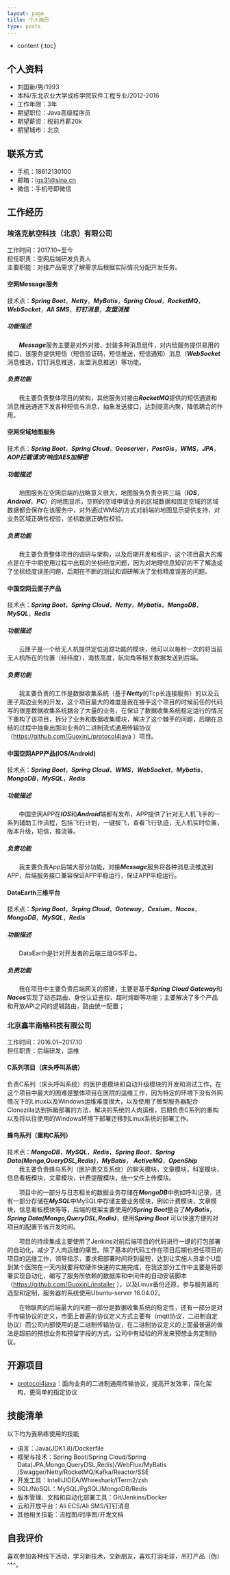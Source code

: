 ```yaml
---
layout: page
title: 个人简历
type: posts
---
```


* content
{:toc}

## 个人资料

- 刘国新/男/1993
- 本科/东北农业大学成栋学院软件工程专业/2012-2016
- 工作年限：3年
- 期望职位：Java高级程序员
- 期望薪资：税前月薪20k
- 期望城市：北京

## 联系方式

- 手机：18612130100
- 邮箱：lgx31@sina.cn
- 微信：手机号即微信

## 工作经历

### 埃洛克航空科技（北京）有限公司

工作时间：2017.10~至今  
担任职责：空网后端研发负责人  
主要职能：对接产品需求了解需求后根据实际情况分配开发任务。

#### 空网Message服务

技术点：***Spring Boot***，***Netty***，***MyBatis***，***Spring Cloud***，***RocketMQ***，***WebSocket***，***Ali SMS***，***钉钉消息***，***友盟消推***  

##### 功能描述

&#160; &#160; &#160; &#160;***Message***服务主要是对外对接、封装多种消息组件，对内给服务提供易用的接口，该服务提供短信（短信验证码，短信推送，短信通知）消息（***WebSocket***消息推送，钉钉消息推送，友盟消息推送）等功能。

##### 负责功能

&#160; &#160; &#160; &#160;我主要负责整体项目的架构，其他服务对接由***RocketMQ***提供的短信通道和消息推送通道下发各种短信与消息，抽象发送接口，达到提高内聚，降低耦合的作用。

#### 空网空域地图服务

技术点：***Spring Boot***，***Spring Cloud***，***Geoserver***，***PostGis***，***WMS***，***JPA***，***AOP拦截请求/响应AES加解密***

##### 功能描述

&#160; &#160; &#160; &#160;地图服务在空网后端的战略意义很大，地图服务负责空网三端（***IOS***，***Android***，***PC***）的地图显示，空网的空域申请业务的区域数据和固定空域的区域数据都会保存在该服务中，对外通过WMS的方式对前端的地图显示提供支持，对业务区域正确性校验，坐标数据正确性校验。

##### 负责功能

&#160; &#160; &#160; &#160;我主要负责整体项目的调研与架构，以及后期开发和维护，这个项目最大的难点是在于中期使用过程中出现的坐标经度问题，因为对地理信息知识的不了解造成了坐标经度误差问题，后期在不断的测试和调研解决了坐标精度误差的问题。

#### 中国空网云匣子产品

技术点：***Spring Boot***，***Spring Cloud***，***Netty***，***Mybatis***，***MongoDB***，***MySQL***，***Redis***  

##### 功能描述

&#160; &#160; &#160; &#160;云匣子是一个给无人机提供定位追踪功能的模块，他可以以每秒一次的将当前无人机所在的位置（经纬度），海拔高度，航向角等相关数据发送到后端。

##### 负责功能

&#160; &#160; &#160; &#160;我主要负责的工作是数据收集系统（基于***Netty***的Tcp长连接服务）的以及云匣子周边业务的开发，这个项目最大的难度是我在接手这个项目的时候前任的代码写的很差数据收集系统耦合了大量的业务，在保证了数据收集系统稳定运行的情况下重构了该项目，拆分了业务和数据收集模块，解决了这个棘手的问题，后期在总结的过程中抽象出面向业务的二进制流式通用传输协议（https://github.com/GuoxinL/protocol4java ）项目。

#### 中国空网APP产品(IOS/Android)

技术点：***Spring Boot***，***Spring Cloud***，***WMS***，***WebSocket***，***Mybatis***，***MongoDB***，***MySQL***，***Redis***  

##### 功能描述

&#160; &#160; &#160; &#160;中国空网APP在***IOS***和***Android***端都有发布，APP提供了针对无人机飞手的一系列辅助工作流程，包括飞行计划，一键报飞，查看飞行轨迹，无人机实时位置，版本升级，短信，推流等。

##### 负责功能

&#160; &#160; &#160; &#160;我主要负责App后端大部分功能，对接***Message***服务将各种消息流推送到APP，后端服务接口兼容保证APP平稳运行，保证APP平稳运行。

#### DataEarth三维平台

技术点：***Spring Boot***，***Srping Cloud***，***Gateway***，***Cesium***，***Nacos***，***MongoDB***，***MySQL***，***Redis***

##### 功能描述

&#160; &#160; &#160; &#160;DataEarth是针对开发者的云端三维GIS平台。

##### 负责功能

&#160; &#160; &#160; &#160;我在项目中主要负责后端网关的搭建，主要是基于***Spring Cloud Gateway***和***Nacos***实现了动态路由、身份认证鉴权、超时熔断等功能；主要解决了多个产品和开放API之间的逻辑路由，路由统一配置；

### 北京鑫丰南格科技有限公司

工作时间：2016.01~2017.10  
担任职责：后端研发，运维

#### C系列项目（床头呼叫系统）

负责C系列（床头呼叫系统）的医护患模块和自动升级模块的开发和测试工作，在这个项目中最大的困难是整体项目在医院的运维工作，因为特定的环境下没有外网情况下的Linux以及Windows运维难度很大，以及使用了微型服务器配合Clonezilla达到拆箱部署的方法，解决的系统的人肉运维，后期负责C系列的重构以及将以往使用的Windows环境下部署迁移到Linux系统的部署工作。

#### 蜂鸟系列（重构C系列）

技术点：***MongoDB***，***MySQL***，***Redis***，***Spring Boot***，***Spring Data(Mongo,QueryDSL,Redis)***，***MyBatis***，
***ActiveMQ***，***OpenShip***  
&#160; &#160; &#160; &#160;我主要负责蜂鸟系列（医护患交互系统）的聊天模块，文章模块，科室模块，信息看板模块，文章模块，计费提醒模块，统一文件上传模块。

&#160; &#160; &#160; &#160;项目中的一部分与日志相关的数据业务存储在***MongoDB***中例如呼叫记录，还有一部分存储在***MySQL***中MySQL中存储主要业务模块，例如计费模块，文章模块，信息看板模块等等，后端的框架主要使用的***Spring Boot***整合了***MyBatis***，***Spring Data(Mongo,QueryDSL,Redis)***，使用***Spring Boot*** 可以快速方便的对项目的配置节省开发时间。

&#160; &#160; &#160; &#160;项目的持续集成主要使用了Jenkins对前后端项目的代码进行一键的打包部署的自动化，减少了人肉运维的痛苦。除了基本的代码工作在项目后期也担任项目的项目的运维工作，领导指示，要求把部署时间将到最短，达到让实施人员拿个U盘到某个医院在一天内就要将软硬件快速的实施完成，在我这部分工作中主要是将部署实现自动化，编写了服务所依赖的数据库和中间件的自动安装脚本（https://github.com/GuoxinL/installer ），以及Linux备份还原，参与服务器的选型和定制，服务器的系统使用Ubuntu-server 16.04.02。

&#160; &#160; &#160; &#160;在物联网的后端最大的问题一部分是数据收集系统的稳定性，还有一部分是对于传输协议的定义，市面上普遍的协议定义方式主要有（mqtt协议，二进制自定协议）而公司内部使用的是二进制传输协议，在二进制协议定义的上面最普遍的做法是超前的预想业务和预留字段的方式，公司中有经验的开发来预想业务定制协议。

## 开源项目

- [protocol4java](https://github.com/GuoxinL/protocol4java)：面向业务的二进制通用传输协议，提高开发效率，简化架构，更简单的指定协议

## 技能清单

以下均为我熟练使用的技能

- 语言：Java(JDK1.8)/Dockerfile
- 框架与技术：Spring Boot/Spring Cloud/Spring Data(JPA,Mongo,QueryDSL,Redis)/WebFlux/MyBatis /Swagger/Netty/RocketMQ/Kafka/Reactor/SSE
- 开发工具：IntelliJIDEA/Whireshark/ITerm2/zsh
- SQL/NoSQL：MySQL/PgSQL/MongoDB/Redis
- 版本管理、文档和自动化部署工具：Git/Jenkins/Docker
- 云和开放平台：Ali ECS/Ali SMS/钉钉消息
- 其他相关技能：流程图/时序图/开发文档

## 自我评价 

喜欢参加各种线下活动，学习新技术，交新朋友，喜欢打羽毛球，吊打产品（伪）^*^。

